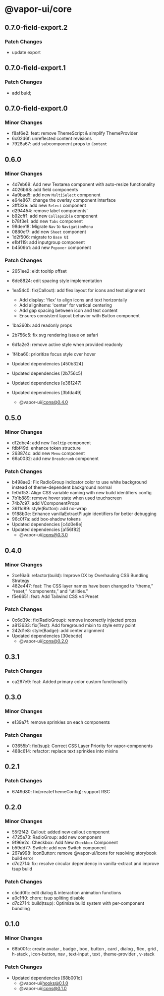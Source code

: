 # @vapor-ui/core

## 0.7.0-field-export.2

### Patch Changes

- update export

## 0.7.0-field-export.1

### Patch Changes

- add buid;

## 0.7.0-field-export.0

### Minor Changes

- f8af6e2: feat: remove ThemeScript & simplify ThemeProvider
- 6c02d6f: unreflected content revisions
- 7928a67: add subcomponent props to `Content`

## 0.6.0

### Minor Changes

- 4d7eb69: Add new Textarea component with auto-resize functionality
- 4026b68: add field components
- 4a9bad5: add new `MultiSelect` component
- e64e867: change the overlay component interface
- 3fff33e: add new `Select` component
- d294454: remove label components'
- b92cff1: add new `Collapsible` component
- b78f3e1: add new `Tabs` component
- 98dee18: Migrate `Nav` to `NavigationMenu`
- 0880cf7: add new `Sheet` component
- 1d2f506: migrate to `Base UI`
- e1bf119: add inputgroup component
- b4509b1: add new `Popover` component

### Patch Changes

- 2651ee2: eidt tooltip offset
- 6de8824: edit spacing style implementation
- 1ea54c0: fix(Callout): add flex layout for icons and text alignment
    - Add display: 'flex' to align icons and text horizontally
    - Add alignItems: 'center' for vertical centering
    - Add gap spacing between icon and text content
    - Ensures consistent layout behavior with Button component

- 1ba360b: add readonly props
- 2b756c5: fix svg rendering issue on safari
- 6d1a2e3: remove active style when provided readonly
- 1f4ba60: prioritize focus style over hover
- Updated dependencies [450b324]
- Updated dependencies [2b756c5]
- Updated dependencies [e381247]
- Updated dependencies [3bfda49]
    - @vapor-ui/icons@0.4.0

## 0.5.0

### Minor Changes

- df2dbc4: add new `Tooltip` component
- fdbf49d: enhance token structure
- 263874c: add new `Menu` component
- 66a0032: add new `Breadcrumb` component

### Patch Changes

- b498ae2: Fix RadioGroup indicator color to use white background instead of theme-dependent background normal
- fe0d153: Align CSS variable naming with new build identifiers config
- 7b1b889: remove hover state when used touchscreen
- 74b7c97: add VComponentProps
- 3611d89: style(Button): add no-wrap
- 9188b0e: Enhance vanillaExtractPlugin identifiers for better debugging
- 96c0f7a: add box-shadow tokens
- Updated dependencies [c4d0e8e]
- Updated dependencies [a156f82]
    - @vapor-ui/icons@0.3.0

## 0.4.0

### Minor Changes

- 2ce16a6: refactor(build): Improve DX by Overhauling CSS Bundling Strategy
- 482e447: feat: The CSS layer names have been changed to “theme,” “reset,” “components,” and “utilities.”
- f5e6651: feat: Add Tailwind CSS v4 Preset

### Patch Changes

- 0c6d39c: fix(RadioGroup): remove incorrectly injected props
- a813633: fix(Text): Add foreground mixin to style entry point
- 242d1e8: style(Badge): add center alignment
- Updated dependencies [30ebcde]
    - @vapor-ui/icons@0.2.0

## 0.3.1

### Patch Changes

- ca267e9: feat: Added primary color custom functionality

## 0.3.0

### Minor Changes

- e139a7f: remove sprinkles on each components

### Patch Changes

- 03655b1: fix(tsup): Correct CSS Layer Priority for vapor-components
- 488c614: refactor: replace text sprinkles into mixins

## 0.2.1

### Patch Changes

- 6749d80: fix(createThemeConfig): support RSC

## 0.2.0

### Minor Changes

- 55f2f42: Callout: added new callout component
- 4725a73: RadioGroup: add new component
- 9f96e2c: Checkbox: Add New `Checkbox` Component
- b59dd77: Switch: add new Switch component
- 267a998: IconButton: remove @vapor-ui/icons for resolving storybook build error
- d7c2714: fix: resolve circular dependency in vanilla-extract and improve tsup build

### Patch Changes

- c5cd0fc: edit dialog & interaction animation functions
- a0c1ff0: chore: tsup spliting disable
- d7c2714: build(tsup): Optimize build system with per-component bundling

## 0.1.0

### Minor Changes

- 68b001c: create avatar , badge , box , button , card , dialog , flex , grid , h-stack , icon-button, nav , text-input , text , theme-provider , v-stack

### Patch Changes

- Updated dependencies [68b001c]
    - @vapor-ui/hooks@0.1.0
    - @vapor-ui/icons@0.1.0

